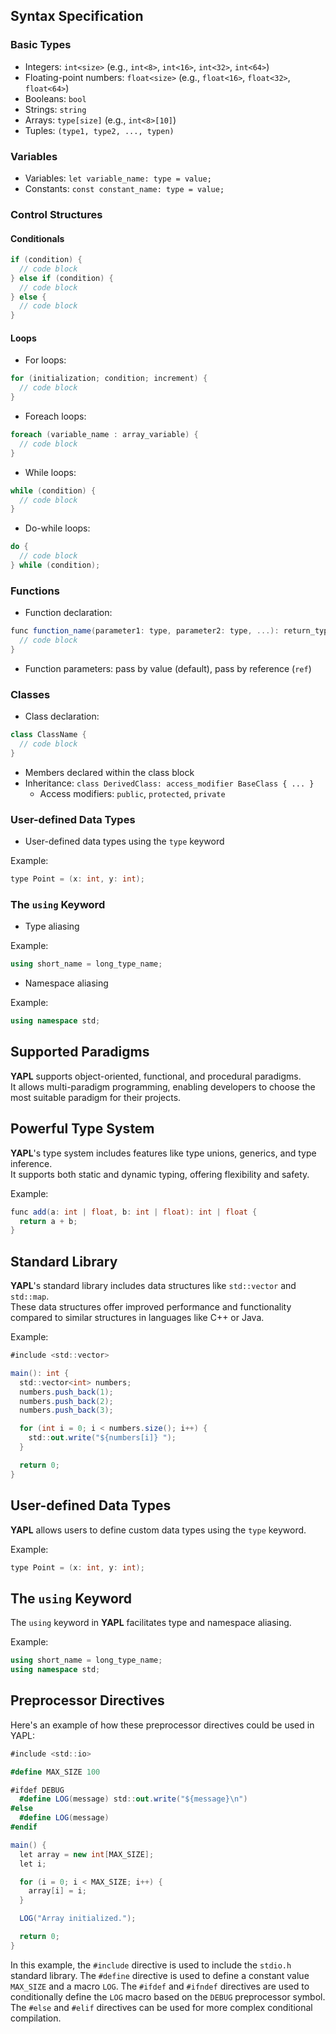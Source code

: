 ## Syntax Specification

### Basic Types

- Integers: `int<size>` (e.g., `int<8>`, `int<16>`, `int<32>`, `int<64>`)
- Floating-point numbers: `float<size>` (e.g., `float<16>`, `float<32>`, `float<64>`)
- Booleans: `bool`
- Strings: `string`
- Arrays: `type[size]` (e.g., `int<8>[10]`)
- Tuples: `(type1, type2, ..., typen)`

### Variables

- Variables: `let variable_name: type = value;`
- Constants: `const constant_name: type = value;`

### Control Structures

#### Conditionals

```csharp
if (condition) {
  // code block
} else if (condition) {
  // code block
} else {
  // code block
}
```

#### Loops

- For loops:

```csharp
for (initialization; condition; increment) {
  // code block
}
```

- Foreach loops:

```csharp
foreach (variable_name : array_variable) {
  // code block
}
```

- While loops:

```csharp
while (condition) {
  // code block
}
```

- Do-while loops:

```csharp
do {
  // code block
} while (condition);
```

### Functions

- Function declaration:

```csharp
func function_name(parameter1: type, parameter2: type, ...): return_type {
  // code block
}
```

- Function parameters: pass by value (default), pass by reference (`ref`)

### Classes

- Class declaration:

```csharp
class ClassName {
  // code block
}
```

- Members declared within the class block
- Inheritance: `class DerivedClass: access_modifier BaseClass { ... }`
  - Access modifiers: `public`, `protected`, `private`

### User-defined Data Types

- User-defined data types using the `type` keyword

Example:
```csharp
type Point = (x: int, y: int);
```

### The `using` Keyword

- Type aliasing

Example:
```csharp
using short_name = long_type_name;
```

- Namespace aliasing

Example:
```csharp
using namespace std;
```

## Supported Paradigms

**YAPL** supports object-oriented, functional, and procedural paradigms.  
It allows multi-paradigm programming, enabling developers to choose the most suitable paradigm for their projects.  

## Powerful Type System

**YAPL**'s type system includes features like type unions, generics, and type inference.  
It supports both static and dynamic typing, offering flexibility and safety.  

Example:
```csharp
func add(a: int | float, b: int | float): int | float {
  return a + b;
}
```

## Standard Library

**YAPL**'s standard library includes data structures like `std::vector` and `std::map`.  
These data structures offer improved performance and functionality compared to similar structures in languages like C++ or Java.  

Example:
```csharp
#include <std::vector>

main(): int {
  std::vector<int> numbers;
  numbers.push_back(1);
  numbers.push_back(2);
  numbers.push_back(3);

  for (int i = 0; i < numbers.size(); i++) {
    std::out.write("${numbers[i]} ");
  }

  return 0;
}
```

## User-defined Data Types

**YAPL** allows users to define custom data types using the `type` keyword.

Example:
```csharp
type Point = (x: int, y: int);
```

## The `using` Keyword

The `using` keyword in **YAPL** facilitates type and namespace aliasing.

Example:
```csharp
using short_name = long_type_name;
using namespace std;
```

## Preprocessor Directives

Here's an example of how these preprocessor directives could be used in YAPL:

```csharp
#include <std::io>

#define MAX_SIZE 100

#ifdef DEBUG
  #define LOG(message) std::out.write("${message}\n")
#else
  #define LOG(message)
#endif

main() {
  let array = new int[MAX_SIZE];
  let i;

  for (i = 0; i < MAX_SIZE; i++) {
    array[i] = i;
  }

  LOG("Array initialized.");

  return 0;
}
```

In this example, the `#include` directive is used to include the `stdio.h` standard library. The `#define` directive is used to define a constant value `MAX_SIZE` and a macro `LOG`. The `#ifdef` and `#ifndef` directives are used to conditionally define the `LOG` macro based on the `DEBUG` preprocessor symbol. The `#else` and `#elif` directives can be used for more complex conditional compilation.
